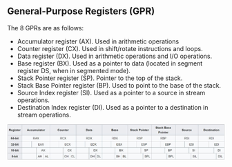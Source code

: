## General-Purpose Registers (GPR)

The 8 GPRs are as follows:
* Accumulator register (AX). Used in arithmetic operations
* Counter register (CX). Used in shift/rotate instructions and loops.
* Data register (DX). Used in arithmetic operations and I/O operations.
* Base register (BX). Used as a pointer to data (located in segment register DS, when in segmented mode).
* Stack Pointer register (SP). Pointer to the top of the stack.
* Stack Base Pointer register (BP). Used to point to the base of the stack.
* Source Index register (SI). Used as a pointer to a source in stream operations.
* Destination Index register (DI). Used as a pointer to a destination in stream operations.

![](img/x32.JPG)




